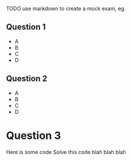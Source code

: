 TODO use markdown to create a mock exam, eg.

## Question 1
* A
* B
* C
* D

## Question 2
* A
* B
* C
* D

# Question 3
  Here is some code
  Solve this code
  blah blah blah
